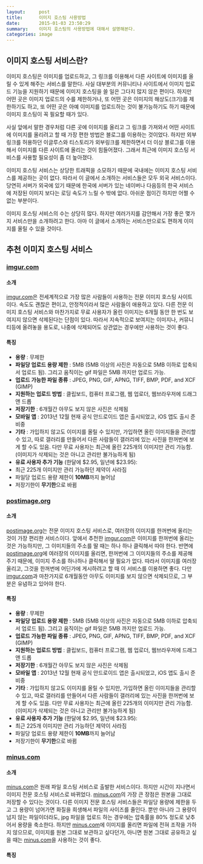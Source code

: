 ```yaml
---
layout:     post
title:      이미지 호스팅 사용방법
date:       2015-01-03 23:50:29
summary:    이미지 호스팅의 사용방법에 대해서 설명해본다.
categories: image
---
```


## 이미지 호스팅 서비스란?
이미지 호스팅은 이미지를 업로드하고, 그 링크를 이용해서 다른 사이트에 이미지를 올릴 수 있게 해주는 서비스를 말한다. 사실 대부분의 커뮤니티나 사이트에서 이미지 업로드 기능을 지원하기 때문에 이미지 호스팅을 쓸 일은 그다지 많지 않은 편이다. 하지만 어떤 곳은 이미지 업로드의 수를 제한하거나, 또 어떤 곳은 이미지의 해상도(크기)를 제한하기도 하고, 또 어떤 곳은 아예 이미지를 업로드하는 것이 불가능하기도 하기 때문에 이미지 호스팅이 꼭 필요할 때가 있다.

사실 앞에서 말한 경우처럼 다른 곳에 이미지를 올리고 그 링크를 가져와서 어떤 사이트에 이미지를 올리려고 할 때 가장 편한 방법은 블로그를 이용하는 것이었다. 하지만 외부링크를 허용하던 이글루스와 티스토리가 외부링크를 제한하면서 더 이상 블로그를 이용해서 이미지를 다른 사이트에 올리는 것이 힘들어졌다. 그래서 최근에 이미지 호스팅 서비스를 사용할 필요성이 좀 더 높아졌다.

이미지 호스팅 서비스는 상당한 트래픽을 소모하기 때문에 국내에는 이미지 호스팅 서비스를 제공하는 곳이 없다. 따라서 이 글에서 소개하는 서비스들은 모두 외국 서비스이다. 당연히 서버가 외국에 있기 때문에 한국에 서버가 있는 네이버나 다음등의 한국 서비스에 저장된 이미지 보다는 로딩 속도가 느릴 수 밖에 없다. 아쉬운 점이긴 하지만 어쩔 수 없는 부분이다.

이미지 호스팅 서비스의 수는 상당히 많다. 하지만 여러가지를 감안해서 가장 좋은 몇가지 서비스만을 소개하려고 한다. 아마 이 글에서 소개하는 서비스만으로도 편하게 이미지를 올릴 수 있을 것이다.

## 추천 이미지 호스팅 서비스
### [imgur.com](http://imgur.com/)
#### 소개
[imgur.com](http://imgur.com/)은 전세계적으로 가장 많은 사람들이 사용하는 전문 이미지 호스팅 사이트이다. 속도도 괜찮은 편이고, 안정적이라서 많은 사람들이 애용하고 있다. 다른 전문 이미지 호스팅 서비스와 마찬가지로 무료 사용자가 올린 이미지는 6개월 동안 한 번도 보여지지 않으면 삭제된다는 단점이 있다. 따라서 지속적으로 보여지는 이미지나, 커뮤니티등에 올려놓을 용도로, 나중에 삭제되어도 상관없는 경우에만 사용하는 것이 좋다.

#### 특징
- **용량** : 무제한
- **파일당 업로드 용량 제한** : 5MB (5MB 이상의 사진은 자동으로 5MB 이하로 압축되서 업로드 됨). 그리고 움직이는 gif 파일은 5MB 까지만 업로드 가능.
- **업로드 가능한 파일 종류** : JPEG, PNG, GIF, APNG, TIFF, BMP, PDF, and XCF (GIMP)
- **지원하는 업로드 방법** : 클립보드, 컴퓨터 프로그램, 웹 업로더, 웹브라우저에 드래그 앤 드롭
- **저장기한** : 6개월간 아무도 보지 않은 사진은 삭제됨
- **모바일 앱** : 2013년 12월 현재 공식 안드로이드 앱은 출시되었고, iOS 앱도 출시 준비중
- **기타** : 가입하지 않고도 이미지를 올릴 수 있지만, 가입하면 올린 이미지들을 관리할 수 있고, 따로 갤러리를 만들어서 다른 사람들이 갤러리에 있는 사진을 한꺼번에 보게 할 수도 있음. 다만 무료 사용자는 최근에 올린 225개의 이미지만 관리 가능함.(이미지가 삭제되는 것은 아니고 관리만 불가능하게 됨)
- **유료 사용자 추가 기능** (한달에 $2.95, 일년에 $23.95): 
 - 최근 225개 이미지만 관리 가능하던 제약이 사라짐
 - 파일당 업로드 용량 제한이 **10MB**까지 늘어남
 - 저장기한이 **무기한**으로 바뀜


### [postimage.org](http://postimage.org/)
#### 소개
[postimage.org](http://postimage.org/)는 전문 이미지 호스팅 서비스로, 여러장의 이미지를 한꺼번에 올리는 것이 가장 편리한 서비스이다. 앞에서 추천한 [imgur.com](http://imgur.com/)은 이미지를 한꺼번에 올리는 것은 가능하지만, 그 이미지들의 주소를 딸 때는 하나 하나 클릭해서 따야 한다. 반면에 [postimage.org](http://postimage.org/)에 여러장의 이미지를 올리면, 한꺼번에 그 이미지들의 주소를 제공해주기 때문에, 이미지 주소를 하나하나 클릭해서 딸 필요가 없다. 따라서 이미지를 여러장 올리고, 그것을 한꺼번에 어딘가에 게시하려고 할 때 이 서비스를 이용하면 좋다. 다만 [imgur.com](http://imgur.com/)과 마찬가지로 6개월동안 아무도 이미지를 보지 않으면 삭제되므로, 그 부분은 유념하고 있어야 한다.

#### 특징
- **용량** : 무제한
- **파일당 업로드 용량 제한** : 5MB (5MB 이상의 사진은 자동으로 5MB 이하로 압축되서 업로드 됨). 그리고 움직이는 gif 파일은 5MB 까지만 업로드 가능.
- **업로드 가능한 파일 종류** : JPEG, PNG, GIF, APNG, TIFF, BMP, PDF, and XCF (GIMP)
- **지원하는 업로드 방법** : 클립보드, 컴퓨터 프로그램, 웹 업로더, 웹브라우저에 드래그 앤 드롭
- **저장기한** : 6개월간 아무도 보지 않은 사진은 삭제됨
- **모바일 앱** : 2013년 12월 현재 공식 안드로이드 앱은 출시되었고, iOS 앱도 출시 준비중
- **기타** : 가입하지 않고도 이미지를 올릴 수 있지만, 가입하면 올린 이미지들을 관리할 수 있고, 따로 갤러리를 만들어서 다른 사람들이 갤러리에 있는 사진을 한꺼번에 보게 할 수도 있음. 다만 무료 사용자는 최근에 올린 225개의 이미지만 관리 가능함.(이미지가 삭제되는 것은 아니고 관리만 불가능하게 됨)
- **유료 사용자 추가 기능** (한달에 $2.95, 일년에 $23.95): 
 - 최근 225개 이미지만 관리 가능하던 제약이 사라짐
 - 파일당 업로드 용량 제한이 **10MB**까지 늘어남
 - 저장기한이 **무기한**으로 바뀜

### [minus.com](http://minus.com/)
#### 소개
[minus.com](http://minus.com/)은 원래 파일 호스팅 서비스로 출발한 서비스이다. 하지만 시간이 지나면서 이미지 전문 호스팅 서비스로 바뀌었다. [minus.com](http://minus.com/)의 가장 큰 장점은 원본을 그대로 저장할 수 있다는 것이다. 다른 이미지 전문 호스팅 서비스들은 파일당 용량에 제한을 두고 그 용량이 넘어가면 화질을 희생해서 파일의 사이즈를 줄인다. 뿐만 아니라 그 용량이 넘지 않는 파일이더라도, jpg 파일을 업로드 하는 경우에는 압축률을 80% 정도로 낮추어서 용량을 축소한다. 하지만 [minus.com](http://minus.com/)에 이미지를 올리면 파일에 전혀 조작을 가하지 않으므로, 이미지를 원본 그대로 보관하고 싶다던가, 아니면 원본 그대로 공유하고 싶을 때는 [minus.com](http://minus.com/)을 사용하는 것이 좋다.

#### 특징